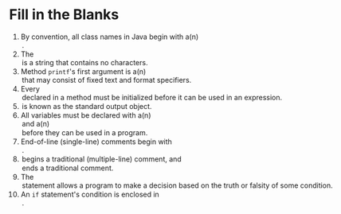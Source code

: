 # Fill in the Blanks

1. By convention, all class names in Java begin with a(n) <option name="blanks-01a" type="text">.
2. The <option name="blanks-02a" type="text"> is a string that contains no characters.
3. Method `printf`'s first argument is a(n) <option name="blanks-03a" type="text"> that may consist of fixed text and format specifiers.
4. Every <option name="blanks-04a" type="text"> declared in a method must be initialized before it can be used in an expression.
5. <option name="blanks-05a" type="text"> is known as the standard output object.
6. All variables must be declared with a(n) <option name="blanks-06a" type="text"> and a(n) <option name="blanks-06b" type="text"> before they can be used in a program.
7. End-of-line (single-line) comments begin with <option name="blanks-07" type="text">.
8. <option name="blanks-08a" type="text"> begins a traditional (multiple-line) comment, and <option name="blanks-08b" type="text"> ends a traditional comment.
9. The <option name="blanks-09a" type="text"> statement allows a program to make a decision based on the truth or falsity of some condition.
10. An `if` statement's condition is enclosed in <option name="blanks-10a" type="text">.
